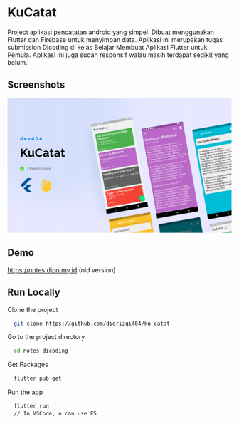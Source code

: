 
# KuCatat

Project aplikasi pencatatan android yang simpel. Dibuat menggunakan Flutter dan Firebase untuk menyimpan data. Aplikasi ini merupakan tugas submission Dicoding di kelas Belajar Membuat Aplikasi Flutter untuk Pemula. Aplikasi ini juga sudah responsif walau masih terdapat sedikit yang belum.
## Screenshots

![App Screenshot](./preview.png)


## Demo

https://notes.dioo.my.id (old version)


## Run Locally

Clone the project

```bash
  git clone https://github.com/diorizqi404/ku-catat
```

Go to the project directory

```bash
  cd notes-dicoding
```

Get Packages

```bash
  flutter pub get
```

Run the app

```bash
  flutter run
  // In VSCode, u can use F5
```